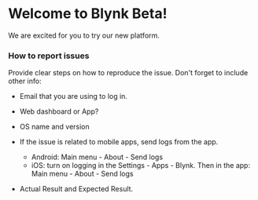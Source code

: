 # Welcome to Blynk Beta!

We are excited for you to try our new platform. 


### How to report issues

Provide clear steps on how to reproduce the issue. Don't forget to include other info: 
- Email that you are using to log in.
- Web dashboard or App?
- OS name and version
- If the issue is related to mobile apps, send logs from the app. 

  - Android: Main menu - About - Send logs
  - iOS: turn on logging in the Settings - Apps - Blynk. Then in the app: Main menu - About - Send logs

- Actual Result and Expected Result.


